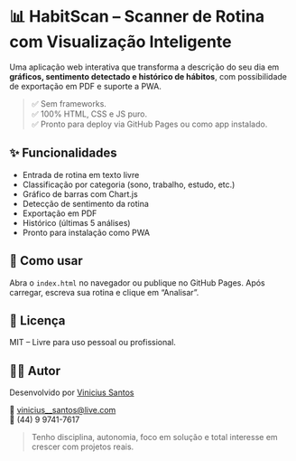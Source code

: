 # 📊 HabitScan – Scanner de Rotina com Visualização Inteligente

Uma aplicação web interativa que transforma a descrição do seu dia em **gráficos, sentimento detectado e histórico de hábitos**, com possibilidade de exportação em PDF e suporte a PWA.

> ✅ Sem frameworks.  
> ✅ 100% HTML, CSS e JS puro.  
> ✅ Pronto para deploy via GitHub Pages ou como app instalado.

## ✨ Funcionalidades

- Entrada de rotina em texto livre
- Classificação por categoria (sono, trabalho, estudo, etc.)
- Gráfico de barras com Chart.js
- Detecção de sentimento da rotina
- Exportação em PDF
- Histórico (últimas 5 análises)
- Pronto para instalação como PWA

## 🚀 Como usar

Abra o `index.html` no navegador ou publique no GitHub Pages. Após carregar, escreva sua rotina e clique em “Analisar”.

## 📄 Licença

MIT – Livre para uso pessoal ou profissional.

## 🙋‍♂️ Autor

Desenvolvido por [Vinicius Santos](https://linkedin.com/in/vinicius-front)

📧 vinicius__santos@live.com  
📱 (44) 9 9741-7617  

> Tenho disciplina, autonomia, foco em solução e total interesse em crescer com projetos reais.
